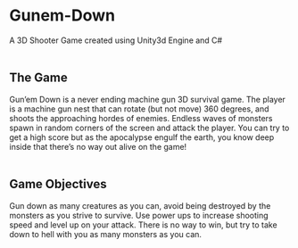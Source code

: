 # Gunem-Down
A 3D Shooter Game created using Unity3d Engine and C#
<br><br>
<h2>The Game</h2>
Gun’em Down is a never ending machine gun 3D survival game. The player is
a machine gun nest that can rotate (but not move) 360 degrees, and shoots the approaching
hordes of enemies. Endless waves of monsters spawn in random corners of the screen and
attack the player. You can try to get a high score but as the apocalypse engulf the earth, you
know deep inside that there’s no way out alive on the game!
<br><br>
<h2>Game Objectives</h2>
Gun down as many creatures as you can, avoid being destroyed by the monsters as you strive
to survive. Use power ups to increase shooting speed and level up on your attack. There is no
way to win, but try to take down to hell with you as many monsters as you can.
